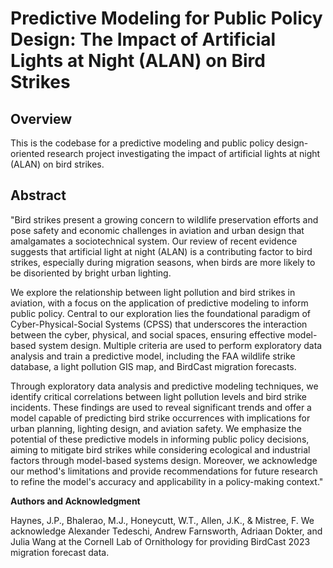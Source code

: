 # Predictive Modeling for Public Policy Design: The Impact of Artificial Lights at Night (ALAN) on Bird Strikes

## Overview

This is the codebase for a predictive modeling and public policy design-oriented research project investigating the impact of artificial lights at night (ALAN) on bird strikes.

## Abstract

"Bird strikes present a growing concern to wildlife preservation efforts and pose safety and economic challenges in aviation and urban design that amalgamates a sociotechnical system. Our review of recent evidence suggests that artificial light at night (ALAN) is a contributing factor to bird strikes, especially during migration seasons, when birds are more likely to be disoriented by bright urban lighting.

We explore the relationship between light pollution and bird strikes in aviation, with a focus on the application of predictive modeling to inform public policy. Central to our exploration lies the foundational paradigm of Cyber-Physical-Social Systems (CPSS) that underscores the interaction between the cyber, physical, and social spaces, ensuring effective model-based system design. Multiple criteria are used to perform exploratory data analysis and train a predictive model, including the FAA wildlife strike database, a light pollution GIS map, and BirdCast migration forecasts.

Through exploratory data analysis and predictive modeling techniques, we identify critical correlations between light pollution levels and bird strike incidents. These findings are used
to reveal significant trends and offer a model capable of predicting bird strike occurrences with implications for urban planning, lighting design, and aviation safety. We emphasize the potential of these predictive models in informing public policy decisions, aiming to mitigate bird strikes while considering ecological and industrial factors through model-based systems design. Moreover, we acknowledge our method's limitations and provide recommendations for future research to refine the model's accuracy and applicability in a policy-making context."

**Authors and Acknowledgment**

Haynes, J.P., Bhalerao, M.J., Honeycutt, W.T., Allen, J.K., & Mistree, F. We acknowledge Alexander Tedeschi, Andrew Farnsworth, Adriaan Dokter, and Julia Wang at the Cornell Lab of Ornithology for providing BirdCast 2023 migration forecast data.
